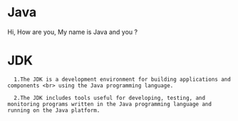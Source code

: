 # Java
Hi, How are you, My name is Java and you ?

# JDK
      1.The JDK is a development environment for building applications and components <br> using the Java programming language.

      2.The JDK includes tools useful for developing, testing, and monitoring programs written in the Java programming language and running on the Java platform.
